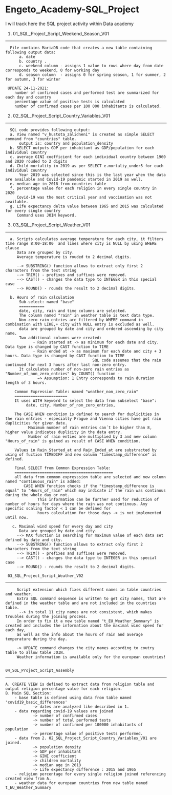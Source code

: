 # Engeto_Academy-SQL_Project
I will track here the SQL project activity within Data academy

1. 01_SQL_Project_Script_Weekend_Season_V01
----------------------------------------
      File contains MariaDB code that creates a new table containing following output data:
          a. date
          b. country .
          c. weekend column - assigns 1 value to rows where day from date corresponds to weekend, 0 for working day
          d. season column  - assigns 0 for spring season, 1 for summer, 2 for autumn, 3 for winter
      
     UPDATE 24-11-2021:
 		number of confirmed cases and performed test are summarized for each day and country
		percentage value of positive tests is calculated
		number of confirmed cases per 100 000 inhabitants is calculated.

2. 02_SQL_Project_Script_Country_Variables_V01
----------------------------------------
      SQL code provides following output:
      a. View named "v_hustota_zalidneni" is created as simple SELECT command from "countries" table. 
          output is: country and population_density
      b. SELECT outputs GDP per inhabitant as GDP/population for each individual country
      c. average GINI coefficient for each individual country between 1960 and 2020 rouded to 2 digits
      d. Child mortality in 2019 as per SELECT e.mortaliy_under5 for each individual country
          Year 2019 was selected since this is the last year when the data are available and Covid-19 pandemic started in 2019 as well. 
      e. median age in 2018 from countries table
      f. percentage value for each religion in every single country in 2020
         Covid-19 was the most critical year and vaccination was not available.  
      g. Life expectancy delta value between 1965 and 2015 was calculated for every single country
         Command uses JOIN keyword. 
         
 3. 03_SQL_Project_Script_Weather_V01
----------------------------------------
      a. Scripts calculates average temperature for each city, it filters time range 8:00-18:00  and lines where city is NULL by using WHERE clause
         Data are grouped by city.
         Average temperature is rouded to 2 decimal digits. 
         
         --> SUBSTRING() function allows to extract only first 2 characters from the text string
         --> TRIM() - prefixes and suffixes were removed. 
         --> CAST() - changes the data type to INTEGER in this special case
         --> ROUND() - rounds the result to 2 decimal digits. 
         
      b. Hours of rain calculation
          Sub-select: named "base"
          ===========
          date, city, rain and time columns are selected. 
          The column named "rain" in weather table is text data type. 
          Non-zero rain entries are filtered by WHERE command in combination with LIKE,+ city with NULL entry is excluded as well. 
          data are grouped by date and city and ordered ascending by city name. 
          Two additional columns were created:
                - Rain started at -> as minimum for each date and city. Data type is changed by CAST function to TIME 
                - Rain ended at -> as maximum for each date and city + 3 hours. Data type is changed by CAST function to TIME
                                          SQL code assumes that the rain continued for next 3 hours after last non-zero entry. 
          It calculates number of non-zero rain entries as "Number_of_non_zero_entries" by COUNT() function - 
                  => Assumption: 1 Entry corresponds to rain duration length of 3 hours. 
          
        Common Expression Table: named "weather_non_zero_rain"
        =======================
        It uses WITH keyword to select the data from subselect "base":
             date, city, Number_of_non_zero_entries, 
        
        The CASE WHEN condition is defined to search for duplicities in the rain entries - especially Prague and Vienna cities have got rain duplicities for given date. 
              Maximum number of rain entries can´t be higher than 8, higher value indicates duplicity in the data entry.
              Number of rain enties are multiplied by 3 and new column "Hours_of_rain" is gained as result of CASE WHEN condition. 
        
        Values in Rain_Started_at and Rain_Ended_at are substracted by using of fuction TIMEDIFF and new column "timestamp_difference" is defined. 
       
        Final SELECT from Common Expression Table:
        ===========================================
        all data from common expresssion table are selected and new column named "continuous_rain" is added:
            CASE WHEN function checks if the "timestamp_difference is equal" to "Hours_of_rain" which may indicate if the rain was continous during the whole day or not. 
                  This information can be further used for reduction of number of hours for days where the rain was not continous. Any specific scaling factor < 1 can be defined for 
                  hours calculation for those days -> is not implemented until now. 
       
       c. Maximal wind speed for every day and city 
          Data are grouped by date and city. 
         --> MAX function is searching for maximum value of each data set defined by date and city. 
         --> SUBSTRING() function allows to extract only first 2 characters from the text string
         --> TRIM() - prefixes and suffixes were removed. 
         --> CAST() - changes the data type to INTEGER in this special case
         --> ROUND() - rounds the result to 2 decimal digits. 
         
     03_SQL_Project_Script_Weather_V02
----------------------------------------
      
         Script extension which fixes different names in table countries and weather.
         Extra SQL command sequence is written to get city names, that are defined in the weather table and are not included in the countries table. 
          --> in total 11 city names are not consistent, which makes troubles during the joining process. 
         In order to fix it a new table named "t_EU_Weather_Summary" is created and includes the information about the maximal wind speed for each day,
         as well as the info about the hours of rain and average temperature during the day.
         
         -> UPDATE command changes the city names according to coutry table to allow table JOIN.
         Weather information is available only for the european countries!

         
	04_SQL_Project_Script_Assembly
----------------------------------------
	A. CREATE VIEW is defined to extract data from religion table and output religion percentage value for each religion.
	B. Main SQL Section:
		- base table is defined using data from table named 'covid19_basic_differences'
				-> dates are analyzed like described in 1.
		- data regarding covid-19 values are joined
				-> number of confirmed cases
				-> number of total performed tests
				-> number of confirmed per 100000 inhabitants of population
				-> percentage value of positive tests performed. 
		- data from 2. 02_SQL_Project_Script_Country_Variables_V01 are joined.
  				-> population density
				-> GDP per inhabitant
				-> GINI coefficient
				-> children mortality
				-> median age in 2018
				-> Life expectancy difference : 2015 and 1965
		- religion percentage for every single religion joined referencing created view from A.
		- weather data for european countries from new table named t_EU_Weather_Summary
 




   
             

